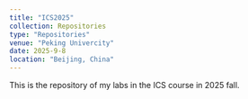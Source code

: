 ```yaml
---
title: "ICS2025"
collection: Repositories
type: "Repositories"
venue: "Peking Univercity"
date: 2025-9-8
location: "Beijing, China"
---
```

This is the repository of my labs in the ICS course in 2025 fall.